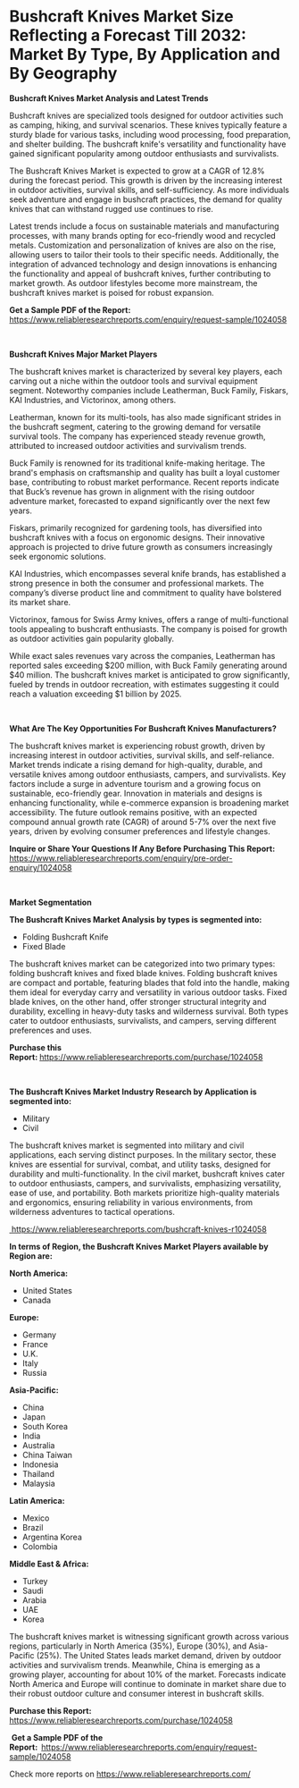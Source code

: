 <p><h1>Bushcraft Knives Market Size Reflecting a Forecast Till 2032: Market By Type, By Application and By Geography</h1></p><p><strong>Bushcraft Knives Market Analysis and Latest Trends</strong></p>
<p><p>Bushcraft knives are specialized tools designed for outdoor activities such as camping, hiking, and survival scenarios. These knives typically feature a sturdy blade for various tasks, including wood processing, food preparation, and shelter building. The bushcraft knife's versatility and functionality have gained significant popularity among outdoor enthusiasts and survivalists.</p><p>The Bushcraft Knives Market is expected to grow at a CAGR of 12.8% during the forecast period. This growth is driven by the increasing interest in outdoor activities, survival skills, and self-sufficiency. As more individuals seek adventure and engage in bushcraft practices, the demand for quality knives that can withstand rugged use continues to rise. </p><p>Latest trends include a focus on sustainable materials and manufacturing processes, with many brands opting for eco-friendly wood and recycled metals. Customization and personalization of knives are also on the rise, allowing users to tailor their tools to their specific needs. Additionally, the integration of advanced technology and design innovations is enhancing the functionality and appeal of bushcraft knives, further contributing to market growth. As outdoor lifestyles become more mainstream, the bushcraft knives market is poised for robust expansion.</p></p>
<p><strong>Get a Sample PDF of the Report:&nbsp;</strong> <a href="https://www.reliableresearchreports.com/enquiry/request-sample/1024058?utm_campaign=3358&utm_medium=2&utm_source=Github&utm_content=ia&utm_term=07032025&utm_id=bushcraft-knives">https://www.reliableresearchreports.com/enquiry/request-sample/1024058</a></p>
<p>&nbsp;</p>
<p><strong>Bushcraft Knives Major Market Players</strong></p>
<p><p>The bushcraft knives market is characterized by several key players, each carving out a niche within the outdoor tools and survival equipment segment. Noteworthy companies include Leatherman, Buck Family, Fiskars, KAI Industries, and Victorinox, among others. </p><p>Leatherman, known for its multi-tools, has also made significant strides in the bushcraft segment, catering to the growing demand for versatile survival tools. The company has experienced steady revenue growth, attributed to increased outdoor activities and survivalism trends.</p><p>Buck Family is renowned for its traditional knife-making heritage. The brand's emphasis on craftsmanship and quality has built a loyal customer base, contributing to robust market performance. Recent reports indicate that Buck’s revenue has grown in alignment with the rising outdoor adventure market, forecasted to expand significantly over the next few years.</p><p>Fiskars, primarily recognized for gardening tools, has diversified into bushcraft knives with a focus on ergonomic designs. Their innovative approach is projected to drive future growth as consumers increasingly seek ergonomic solutions.</p><p>KAI Industries, which encompasses several knife brands, has established a strong presence in both the consumer and professional markets. The company’s diverse product line and commitment to quality have bolstered its market share.</p><p>Victorinox, famous for Swiss Army knives, offers a range of multi-functional tools appealing to bushcraft enthusiasts. The company is poised for growth as outdoor activities gain popularity globally.</p><p>While exact sales revenues vary across the companies, Leatherman has reported sales exceeding $200 million, with Buck Family generating around $40 million. The bushcraft knives market is anticipated to grow significantly, fueled by trends in outdoor recreation, with estimates suggesting it could reach a valuation exceeding $1 billion by 2025.</p></p>
<p>&nbsp;</p>
<p><strong>What Are The Key Opportunities For Bushcraft Knives Manufacturers?</strong></p>
<p><p>The bushcraft knives market is experiencing robust growth, driven by increasing interest in outdoor activities, survival skills, and self-reliance. Market trends indicate a rising demand for high-quality, durable, and versatile knives among outdoor enthusiasts, campers, and survivalists. Key factors include a surge in adventure tourism and a growing focus on sustainable, eco-friendly gear. Innovation in materials and designs is enhancing functionality, while e-commerce expansion is broadening market accessibility. The future outlook remains positive, with an expected compound annual growth rate (CAGR) of around 5-7% over the next five years, driven by evolving consumer preferences and lifestyle changes.</p></p>
<p><strong>Inquire or Share Your Questions If Any Before Purchasing This Report:</strong> <a href="https://www.reliableresearchreports.com/enquiry/pre-order-enquiry/1024058?utm_campaign=3358&utm_medium=2&utm_source=Github&utm_content=ia&utm_term=07032025&utm_id=bushcraft-knives">https://www.reliableresearchreports.com/enquiry/pre-order-enquiry/1024058</a></p>
<p>&nbsp;</p>
<p><strong>Market Segmentation</strong></p>
<p><strong>The Bushcraft Knives Market Analysis by types is segmented into:</strong></p>
<p><ul><li>Folding Bushcraft Knife</li><li>Fixed Blade</li></ul></p>
<p><p>The bushcraft knives market can be categorized into two primary types: folding bushcraft knives and fixed blade knives. Folding bushcraft knives are compact and portable, featuring blades that fold into the handle, making them ideal for everyday carry and versatility in various outdoor tasks. Fixed blade knives, on the other hand, offer stronger structural integrity and durability, excelling in heavy-duty tasks and wilderness survival. Both types cater to outdoor enthusiasts, survivalists, and campers, serving different preferences and uses.</p></p>
<p><strong>Purchase this Report:&nbsp;</strong><a href="https://www.reliableresearchreports.com/purchase/1024058?utm_campaign=3358&utm_medium=2&utm_source=Github&utm_content=ia&utm_term=07032025&utm_id=bushcraft-knives">https://www.reliableresearchreports.com/purchase/1024058</a></p>
<p>&nbsp;</p>
<p><strong>The Bushcraft Knives Market Industry Research by Application is segmented into:</strong></p>
<p><ul><li>Military</li><li>Civil</li></ul></p>
<p><p>The bushcraft knives market is segmented into military and civil applications, each serving distinct purposes. In the military sector, these knives are essential for survival, combat, and utility tasks, designed for durability and multi-functionality. In the civil market, bushcraft knives cater to outdoor enthusiasts, campers, and survivalists, emphasizing versatility, ease of use, and portability. Both markets prioritize high-quality materials and ergonomics, ensuring reliability in various environments, from wilderness adventures to tactical operations.</p></p>
<p><a href="https://www.reliableresearchreports.com/bushcraft-knives-r1024058?utm_campaign=3358&utm_medium=2&utm_source=Github&utm_content=ia&utm_term=07032025&utm_id=bushcraft-knives">&nbsp;https://www.reliableresearchreports.com/bushcraft-knives-r1024058</a></p>
<p><strong>In terms of Region, the Bushcraft Knives Market Players available by Region are:</strong></p>
<p>
    <p> <strong> North America: </strong>
        <ul>
            <li>United States</li>
            <li>Canada</li>
        </ul>
        </p> 
    <p> <strong> Europe: </strong>
        <ul>
            <li>Germany</li>
            <li>France</li>
            <li>U.K.</li>
            <li>Italy</li>
            <li>Russia</li>
        </ul>
        </p> 
    <p> <strong> Asia-Pacific: </strong>
        <ul>
            <li>China</li>
            <li>Japan</li>
            <li>South Korea</li>
            <li>India</li>
            <li>Australia</li>
            <li>China Taiwan</li>
            <li>Indonesia</li>
            <li>Thailand</li>
            <li>Malaysia</li>
        </ul>
        </p> 
    <p> <strong> Latin America: </strong>
        <ul>
            <li>Mexico</li>
            <li>Brazil</li>
            <li>Argentina Korea</li>
            <li>Colombia</li>
        </ul>
        </p> 
    <p> <strong> Middle East & Africa: </strong>
        <ul>
            <li>Turkey</li>
            <li>Saudi</li>
            <li>Arabia</li>
            <li>UAE</li>
            <li>Korea</li>
        </ul>
    </p>
    </p>
<p><p>The bushcraft knives market is witnessing significant growth across various regions, particularly in North America (35%), Europe (30%), and Asia-Pacific (25%). The United States leads market demand, driven by outdoor activities and survivalism trends. Meanwhile, China is emerging as a growing player, accounting for about 10% of the market. Forecasts indicate North America and Europe will continue to dominate in market share due to their robust outdoor culture and consumer interest in bushcraft skills.</p></p>
<p><strong>Purchase this Report: </strong><a href="https://www.reliableresearchreports.com/purchase/1024058?utm_campaign=3358&utm_medium=2&utm_source=Github&utm_content=ia&utm_term=07032025&utm_id=bushcraft-knives">https://www.reliableresearchreports.com/purchase/1024058</a></p>
<p>&nbsp;<strong>Get a Sample PDF of the Report:&nbsp;&nbsp;</strong><a href="https://www.reliableresearchreports.com/enquiry/request-sample/1024058?utm_campaign=3358&utm_medium=2&utm_source=Github&utm_content=ia&utm_term=07032025&utm_id=bushcraft-knives">https://www.reliableresearchreports.com/enquiry/request-sample/1024058</a></p>
<p><strong></strong></p>
<p>Check more reports on <a href="https://www.reliableresearchreports.com/?utm_campaign=3358&utm_medium=2&utm_source=Github&utm_content=ia&utm_term=07032025&utm_id=bushcraft-knives">https://www.reliableresearchreports.com/</a></p>